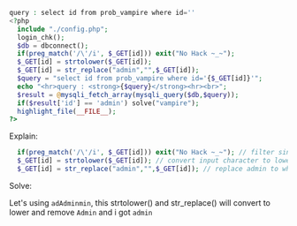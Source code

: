 ```php
query : select id from prob_vampire where id=''
<?php 
  include "./config.php"; 
  login_chk(); 
  $db = dbconnect(); 
  if(preg_match('/\'/i', $_GET[id])) exit("No Hack ~_~");
  $_GET[id] = strtolower($_GET[id]);
  $_GET[id] = str_replace("admin","",$_GET[id]); 
  $query = "select id from prob_vampire where id='{$_GET[id]}'"; 
  echo "<hr>query : <strong>{$query}</strong><hr><br>"; 
  $result = @mysqli_fetch_array(mysqli_query($db,$query)); 
  if($result['id'] == 'admin') solve("vampire"); 
  highlight_file(__FILE__); 
?>
```

Explain:

```php
  if(preg_match('/\'/i', $_GET[id])) exit("No Hack ~_~"); // filter single quotes
  $_GET[id] = strtolower($_GET[id]); // convert input character to lower case
  $_GET[id] = str_replace("admin","",$_GET[id]); // replace admin to whitespace
```

Solve:

Let's using `adAdminmin`, this strtolower() and str_replace() will convert to lower and remove `Admin` and i got `admin`

